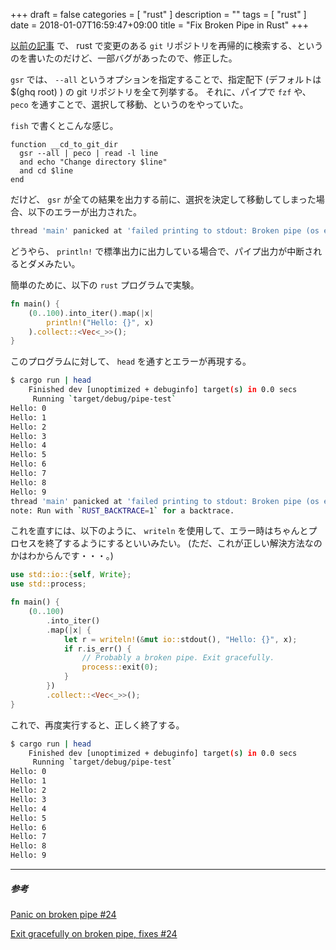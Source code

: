 +++
draft = false
categories = [ "rust" ]
description = ""
tags = [ "rust" ]
date = 2018-01-07T16:59:47+09:00
title = "Fix Broken Pipe in Rust"
+++

[以前の記事](http://yukimemi.github.io/post/2017-11-12_gsr-in-rust/) で、 rust で変更のある `git` リポジトリを再帰的に検索する、というのを書いたのだけど、一部バグがあったので、修正した。

`gsr` では、 `--all` というオプションを指定することで、指定配下 (デフォルトは $(ghq root) ) の git リポジトリを全て列挙する。
それに、パイプで `fzf` や、 `peco` を通すことで、選択して移動、というのをやっていた。

`fish` で書くとこんな感じ。

```fish
function __cd_to_git_dir
  gsr --all | peco | read -l line
  and echo "Change directory $line"
  and cd $line
end
```

だけど、 `gsr` が全ての結果を出力する前に、選択を決定して移動してしまった場合、以下のエラーが出力された。

```sh
thread 'main' panicked at 'failed printing to stdout: Broken pipe (os error 32)'
```

どうやら、 `println!` で標準出力に出力している場合で、パイプ出力が中断されるとダメみたい。

簡単のために、以下の `rust` プログラムで実験。


```rust
fn main() {
    (0..100).into_iter().map(|x|
        println!("Hello: {}", x)
    ).collect::<Vec<_>>();
}
```

このプログラムに対して、 `head` を通すとエラーが再現する。

```sh
$ cargo run | head
    Finished dev [unoptimized + debuginfo] target(s) in 0.0 secs
     Running `target/debug/pipe-test`
Hello: 0
Hello: 1
Hello: 2
Hello: 3
Hello: 4
Hello: 5
Hello: 6
Hello: 7
Hello: 8
Hello: 9
thread 'main' panicked at 'failed printing to stdout: Broken pipe (os error 32)', src/libstd/io/stdio.rs:690:9
note: Run with `RUST_BACKTRACE=1` for a backtrace.
```

これを直すには、以下のように、 `writeln` を使用して、エラー時はちゃんとプロセスを終了するようにするといいみたい。
(ただ、これが正しい解決方法なのかはわからんです・・・。)

```rust
use std::io::{self, Write};
use std::process;

fn main() {
    (0..100)
        .into_iter()
        .map(|x| {
            let r = writeln!(&mut io::stdout(), "Hello: {}", x);
            if r.is_err() {
                // Probably a broken pipe. Exit gracefully.
                process::exit(0);
            }
        })
        .collect::<Vec<_>>();
}
```

これで、再度実行すると、正しく終了する。


```sh
$ cargo run | head
    Finished dev [unoptimized + debuginfo] target(s) in 0.0 secs
     Running `target/debug/pipe-test`
Hello: 0
Hello: 1
Hello: 2
Hello: 3
Hello: 4
Hello: 5
Hello: 6
Hello: 7
Hello: 8
Hello: 9
```

- - -

##### 参考

[Panic on broken pipe #24](https://github.com/sharkdp/fd/issues/24)

[Exit gracefully on broken pipe, fixes #24](https://github.com/sharkdp/fd/commit/2ea23c00005602255a29e387006a9fc1e91185b1)

